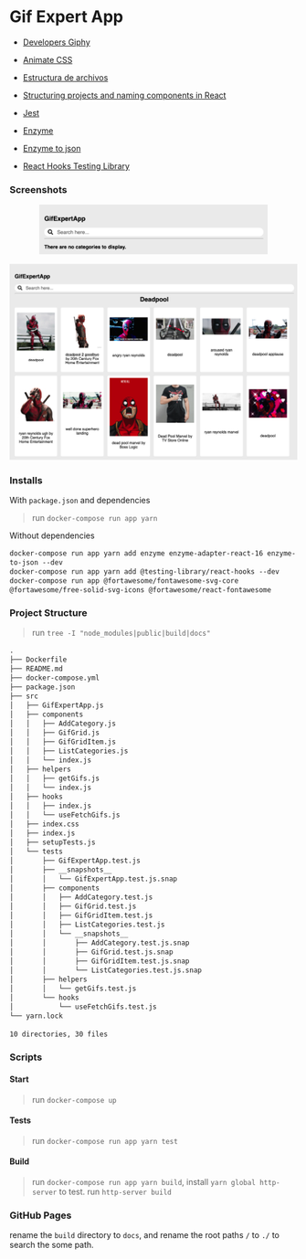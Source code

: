 # Gif Expert App

- [Developers Giphy][giphy]
- [Animate CSS][animate_css]

- [Estructura de archivos][structure]
- [Structuring projects and naming components in React][structuring-projects-and-naming-components]

- [Jest][jestjs]
- [Enzyme][enzyme]
- [Enzyme to json][enzyme_to_json]
- [React Hooks Testing Library][react_hooks_testing]

[giphy]: https://developers.giphy.com/
[animate_css]: https://animate.style/

[structure]: https://es.reactjs.org/docs/faq-structure.html
[structuring-projects-and-naming-components]: https://hackernoon.com/structuring-projects-and-naming-components-in-react-1261b6e18d76

[jestjs]: https://jestjs.io/docs/en/expect
[enzyme]: https://enzymejs.github.io/enzyme/
[enzyme_to_json]: https://www.npmjs.com/package/enzyme-to-json
[react_hooks_testing]: https://react-hooks-testing-library.com/

### Screenshots

<p align="center">
  <kbd>
    <img src="screenshots/without-categories.png" title="without categories"  width="400px" height="auto">
  </kbd>
</p>

<p align="center">
  <kbd>
    <img src="screenshots/search-deadpool.png" title="Deadpool"  width="600px" height="auto">
  </kbd>
</p>

### Installs

With `package.json` and dependencies
> run `docker-compose run app yarn`

Without dependencies
```shell
docker-compose run app yarn add enzyme enzyme-adapter-react-16 enzyme-to-json --dev
docker-compose run app yarn add @testing-library/react-hooks --dev
docker-compose run app @fortawesome/fontawesome-svg-core @fortawesome/free-solid-svg-icons @fortawesome/react-fontawesome
```

### Project Structure

> run `tree -I "node_modules|public|build|docs"`
```shell
.
├── Dockerfile
├── README.md
├── docker-compose.yml
├── package.json
├── src
│   ├── GifExpertApp.js
│   ├── components
│   │   ├── AddCategory.js
│   │   ├── GifGrid.js
│   │   ├── GifGridItem.js
│   │   ├── ListCategories.js
│   │   └── index.js
│   ├── helpers
│   │   ├── getGifs.js
│   │   └── index.js
│   ├── hooks
│   │   ├── index.js
│   │   └── useFetchGifs.js
│   ├── index.css
│   ├── index.js
│   ├── setupTests.js
│   └── tests
│       ├── GifExpertApp.test.js
│       ├── __snapshots__
│       │   └── GifExpertApp.test.js.snap
│       ├── components
│       │   ├── AddCategory.test.js
│       │   ├── GifGrid.test.js
│       │   ├── GifGridItem.test.js
│       │   ├── ListCategories.test.js
│       │   └── __snapshots__
│       │       ├── AddCategory.test.js.snap
│       │       ├── GifGrid.test.js.snap
│       │       ├── GifGridItem.test.js.snap
│       │       └── ListCategories.test.js.snap
│       ├── helpers
│       │   └── getGifs.test.js
│       └── hooks
│           └── useFetchGifs.test.js
└── yarn.lock

10 directories, 30 files
```

### Scripts

#### Start

> run `docker-compose up`

#### Tests

> run `docker-compose run app yarn test`

#### Build

> run `docker-compose run app yarn build`, install `yarn global http-server` to test.
> run `http-server build`

### GitHub Pages

rename the `build` directory to `docs`, and rename the root paths `/` to `./` to search the some path.

